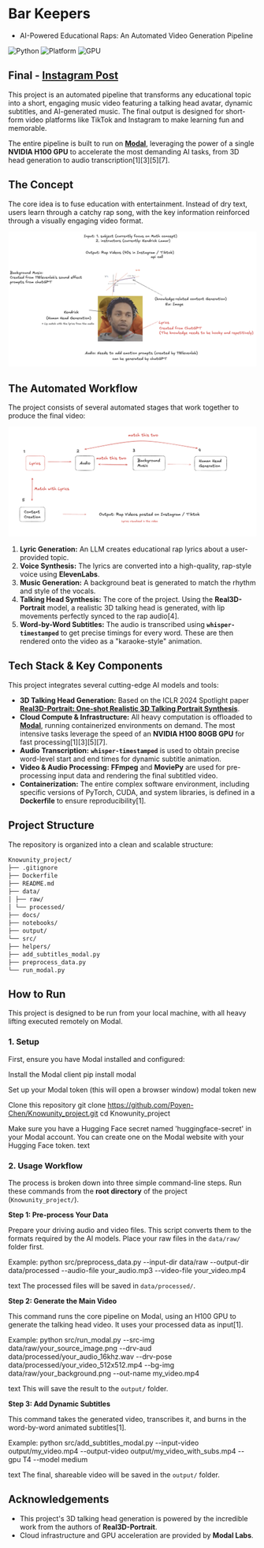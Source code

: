 # Bar Keepers
- AI-Powered Educational Raps: An Automated Video Generation Pipeline

![Python](https://img.shields.io/badge/Python-3.10-blue)
![Platform](https://img.shields.io/badge/Platform-Modal-brightgreen)
![GPU](https://img.shields.io/badge/GPU-NVIDIA%20H100-76B900)


Final - [Instagram Post](https://www.instagram.com/know.unity.testbot/)
---
This project is an automated pipeline that transforms any educational topic into a short, engaging music video featuring a talking head avatar, dynamic subtitles, and AI-generated music. The final output is designed for short-form video platforms like TikTok and Instagram to make learning fun and memorable.

The entire pipeline is built to run on **[Modal](https://modal.com/)**, leveraging the power of a single **NVIDIA H100 GPU** to accelerate the most demanding AI tasks, from 3D head generation to audio transcription[1][3][5][7].

## The Concept

The core idea is to fuse education with entertainment. Instead of dry text, users learn through a catchy rap song, with the key information reinforced through a visually engaging video format.

![Project Idea Diagram](./idea.png)

## The Automated Workflow

The project consists of several automated stages that work together to produce the final video:

![Project Workflow Diagram](./workflow.png)

1.  **Lyric Generation:** An LLM creates educational rap lyrics about a user-provided topic.
2.  **Voice Synthesis:** The lyrics are converted into a high-quality, rap-style voice using **ElevenLabs**.
3.  **Music Generation:** A background beat is generated to match the rhythm and style of the vocals.
4.  **Talking Head Synthesis:** The core of the project. Using the **Real3D-Portrait** model, a realistic 3D talking head is generated, with lip movements perfectly synced to the rap audio[4].
5.  **Word-by-Word Subtitles:** The audio is transcribed using **`whisper-timestamped`** to get precise timings for every word. These are then rendered onto the video as a "karaoke-style" animation.

## Tech Stack & Key Components

This project integrates several cutting-edge AI models and tools:

*   **3D Talking Head Generation:** Based on the ICLR 2024 Spotlight paper **[Real3D-Portrait: One-shot Realistic 3D Talking Portrait Synthesis](https://arxiv.org/abs/2312.00557)**.
*   **Cloud Compute & Infrastructure:** All heavy computation is offloaded to **[Modal](https://modal.com/)**, running containerized environments on demand. The most intensive tasks leverage the speed of an **NVIDIA H100 80GB GPU** for fast processing[1][3][5][7].
*   **Audio Transcription:** **`whisper-timestamped`** is used to obtain precise word-level start and end times for dynamic subtitle animation.
*   **Video & Audio Processing:** **FFmpeg** and **MoviePy** are used for pre-processing input data and rendering the final subtitled video.
*   **Containerization:** The entire complex software environment, including specific versions of PyTorch, CUDA, and system libraries, is defined in a **Dockerfile** to ensure reproducibility[1].

## Project Structure

The repository is organized into a clean and scalable structure:

```
Knowunity_project/
├── .gitignore
├── Dockerfile
├── README.md
├── data/
│ ├── raw/
│ └── processed/
├── docs/
├── notebooks/
├── output/
└── src/
├── helpers/
├── add_subtitles_modal.py
├── preprocess_data.py
└── run_modal.py
```


## How to Run

This project is designed to be run from your local machine, with all heavy lifting executed remotely on Modal.

### 1. Setup

First, ensure you have Modal installed and configured:

Install the Modal client
pip install modal

Set up your Modal token (this will open a browser window)
modal token new

Clone this repository
git clone https://github.com/Poyen-Chen/Knowunity_project.git
cd Knowunity_project

Make sure you have a Hugging Face secret named 'huggingface-secret' in your Modal account.
You can create one on the Modal website with your Hugging Face token.
text

### 2. Usage Workflow

The process is broken down into three simple command-line steps. Run these commands from the **root directory** of the project (`Knowunity_project/`).

**Step 1: Pre-process Your Data**

Prepare your driving audio and video files. This script converts them to the formats required by the AI models. Place your raw files in the `data/raw/` folder first.

Example:
python src/preprocess_data.py
--input-dir data/raw
--output-dir data/processed
--audio-file your_audio.mp3
--video-file your_video.mp4

text
The processed files will be saved in `data/processed/`.

**Step 2: Generate the Main Video**

This command runs the core pipeline on Modal, using an H100 GPU to generate the talking head video. It uses your processed data as input[1].

Example:
python src/run_modal.py
--src-img data/raw/your_source_image.png
--drv-aud data/processed/your_audio_16khz.wav
--drv-pose data/processed/your_video_512x512.mp4
--bg-img data/raw/your_background.png
--out-name my_video.mp4

text
This will save the result to the `output/` folder.

**Step 3: Add Dynamic Subtitles**

This command takes the generated video, transcribes it, and burns in the word-by-word animated subtitles[1].

Example:
python src/add_subtitles_modal.py
--input-video output/my_video.mp4
--output-video output/my_video_with_subs.mp4
--gpu T4
--model medium

text
The final, shareable video will be saved in the `output/` folder.

## Acknowledgements

-   This project's 3D talking head generation is powered by the incredible work from the authors of **Real3D-Portrait**.
-   Cloud infrastructure and GPU acceleration are provided by **Modal Labs**.
